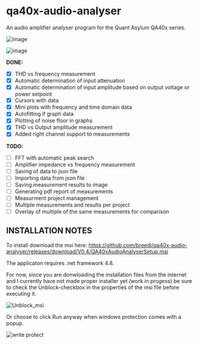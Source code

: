 # qa40x-audio-analyser
An audio amplifier analyser program for the Quant Asylum QA40x series.

![image](https://github.com/user-attachments/assets/51656860-b696-4bc5-8334-c33ec1f2b01f)

![image](https://github.com/user-attachments/assets/82691402-aceb-4ca5-866d-49693ab9a23d)

**DONE:**
- [x] THD vs frequency measurement
- [x] Automatic determination of input attenuation
- [x] Automatic determination of input amplitude based on output voltage or power setpoint
- [x] Cursors with data
- [x] Mini plots with frequency and time domain data
- [x] Autofitting if graph data
- [x] Plotting of noise floor in graphs
- [x] THD vs Output amplitude measurement
- [x] Added right channel support to measurements 
      
**TODO:**
- [ ] FFT with automatic peak search
- [ ] Amplifier impedance vs frequency measurement
- [ ] Saving of data to json file
- [ ] Importing data from json file
- [ ] Saving measurement results to image
- [ ] Generating pdf report of measurements
- [ ] Measurment project management
- [ ] Multiple measurements and results per project
- [ ] Overlay of multiple of the same measurements for comparison

## INSTALLATION NOTES

To install download the msi here: https://github.com/breedj/qa40x-audio-analyser/releases/download/V0.4/QA40xAudioAnalyserSetup.msi

The applicaton requires .net framework 4.8.

For now, since you are donwloading the installation files from the internet and I currently have not made proper installer yet (work in progess) be sure to check the Unblock-checkbox in the properties of the msi file before executing it. 

![Unblock_msi](https://github.com/user-attachments/assets/9825e1f3-8c23-44cc-b725-6bf0f1306de0)

Or choose to click Run anyway when windows protection comes with a popup.

![write protect](https://github.com/user-attachments/assets/dda420f8-3451-425f-881c-569851c17736)
